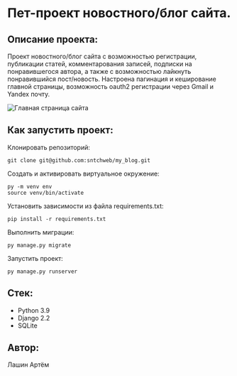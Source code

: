 # Пет-проект новостного/блог сайта.

## Описание проекта:
Проект новостного/блог сайта с возможностью регистрации, публикации статей, комментарования записей, подписки на понравившегося автора, а также с возможностью лайкнуть понравившийся пост/новость. Настроена пагинация и кеширование главной страницы, возможность oauth2 регистрации через Gmail и Yandex почту.

![Главная страница сайта](https://github.com/sntchweb/my_blog/tree/main/blog/preview_image/index_img.jpg)

## Как запустить проект:
Клонировать репозиторий:
```
git clone git@github.com:sntchweb/my_blog.git
```
Cоздать и активировать виртуальное окружение:
```
py -m venv env
source venv/bin/activate
```
Установить зависимости из файла requirements.txt:
```
pip install -r requirements.txt
```
Выполнить миграции:
```
py manage.py migrate
```
Запустить проект:
```
py manage.py runserver
```

## Стек:
- Python 3.9
- Django 2.2
- SQLite

## Автор:
Лашин Артём
